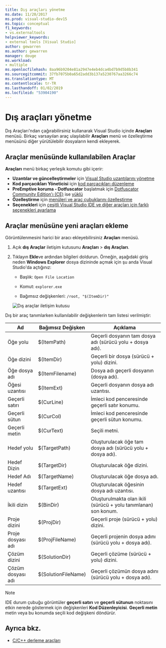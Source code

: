 ```yaml
---
title: Dış araçları yönetme
ms.date: 11/20/2017
ms.prod: visual-studio-dev15
ms.topic: conceptual
f1_keywords:
- vs.externaltools
helpviewer_keywords:
- external tools [Visual Studio]
author: gewarren
ms.author: gewarren
manager: douge
ms.workload:
- multiple
ms.openlocfilehash: 8aa96b9204e81a2947e4eb4dca4bd7b9d5b8b341
ms.sourcegitcommit: 37fb7075b0a65d2add3b137a5230767aa3266c74
ms.translationtype: MT
ms.contentlocale: tr-TR
ms.lasthandoff: 01/02/2019
ms.locfileid: "53904190"
---
```

# <a name="manage-external-tools"></a>Dış araçları yönetme

Dış Araçları'ndan çağırabilirsiniz kullanarak Visual Studio içinde **Araçları** menüsü. Birkaç varsayılan araç ulaşılabilir **Araçları** menü ve özelleştirme menüsünü diğer yürütülebilir dosyaların kendi ekleyerek.

## <a name="tools-available-on-the-tools-menu"></a>Araçlar menüsünde kullanılabilen Araçlar

**Araçları** menü birkaç yerleşik komutu gibi içerir:

* **Uzantılar ve güncelleştirmeler** için [Visual Studio uzantılarını yönetme](finding-and-using-visual-studio-extensions.md)
* **Kod parçacıkları Yöneticisi** için [kod parçacıkları düzenleme](code-snippets.md)
* **PreEmptive koruma - Dotfuscator** başlatmak için [Dotfuscator Community Edition'ı (CE)](dotfuscator/index.md) ise [yüklü](dotfuscator/install.md)
* **Özelleştirme** için [menüleri ve araç çubuklarını özelleştirme](how-to-customize-menus-and-toolbars-in-visual-studio.md)
* **Seçenekleri** için [çeşitli Visual Studio IDE ve diğer araçları için farklı seçenekleri ayarlama](reference/options-dialog-box-visual-studio.md)

## <a name="add-new-tools-to-the-tools-menu"></a>Araçlar menüsüne yeni araçları ekleme

Görüntülenmesini harici bir aracı ekleyebilirsiniz **Araçları** menüsü.

1. Açık **dış Araçlar** iletişim kutusunu **Araçları** > **dış Araçları**.

1. Tıklayın **Ekle**ve ardından bilgileri doldurun. Örneğin, aşağıdaki giriş neden **Windows Explorer** dosya dizininde açmak için şu anda Visual Studio'da açtığınız:

   * Başlık: `Open File Location`

   * Komut: `explorer.exe`

   * Bağımsız değişkenleri: `/root, "$(ItemDir)"`

   ![Dış araçlar iletişim kutusu](media/external-tools-dialog.png)

Dış bir araç tanımlarken kullanılabilir değişkenlerin tam listesi verilmiştir:

|Ad|Bağımsız Değişken|Açıklama|
|----------|--------------|-----------------|
|Öğe yolu|$(ItemPath)|Geçerli dosyanın tam dosya adı (sürücü yolu + dosya adı).|
|Öğe dizini|$(ItemDir)|Geçerli bir dosya (sürücü + yolu) dizini.|
|Öğe dosya adı|$(ItemFilename)|Dosya adı geçerli dosyanın (dosya adı).|
|Öğesi uzantısı|$(ItemExt)|Geçerli dosyanın dosya adı uzantısı.|
|Geçerli satırı|$(CurLine)|İmleci kod penceresinde geçerli satır konumu.|
|Geçerli sütun|$(CurCol)|İmleci kod penceresinde geçerli sütun konumu.|
|Geçerli metin|$(CurText)|Seçili metni.|
|Hedef yolu|$(TargetPath)|Oluşturulacak öğe tam dosya adı (sürücü yolu + dosya adı).|
|Hedef Dizin|$(TargetDir)|Oluşturulacak öğe dizini.|
|Hedef Adı|$(TargetName)|Oluşturulacak öğe dosya adı.|
|Hedef uzantısı|$(TargetExt)|Oluşturulacak öğesinin dosya adı uzantısı.|
|İkili dizin|$(BinDir)|Oluşturulmakta olan ikili (sürücü + yolu tanımlanan) son konum.|
|Proje dizini|$(ProjDir)|Geçerli proje (sürücü + yolu) dizini.|
|Proje dosyası adı|$(ProjFileName)|Geçerli projenin dosya adını (sürücü yolu + dosya adı).|
|Çözüm dizini|$(SolutionDir)|Geçerli çözüme (sürücü + yolu) dizini.|
|Çözüm dosyası adı|$(SolutionFileName)|Geçerli çözümün dosya adını (sürücü yolu + dosya adı).|

> [!NOTE]
> IDE durum çubuğu görüntüler **geçerli satırı** ve **geçerli sütunun** noktasını etkin nerede göstermek için değişkenleri **Kod Düzenleyicisi**. **Geçerli metin** metin veya bu konumda seçili kod değişkeni döndürür.

## <a name="see-also"></a>Ayrıca bkz.

- [C/C++ derleme araçları](/cpp/build/reference/c-cpp-build-tools)
